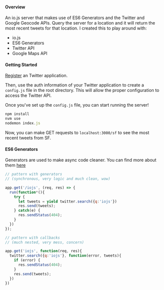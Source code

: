 #### Overview

An io.js server that makes use of ES6 Generators and the Twitter and Google Geocode APIs. Query the server for a location and it will return the most recent tweets for that location. I created this to play around with: 
- io.js
- ES6 Generators
- Twitter API
- Google Maps API

#### Getting Started

[Register](https://apps.twitter.com/) an Twitter application. 

Then, use the auth information of your Twitter application to create a `config.js` file in the root directory. This will allow the proper configuration to access the Twitter API.

Once you've set up the `config.js` file, you can start running the server!

```javascript
npm install
nvm use
nodemon index.js
```

Now, you can make GET requests to `localhost:3000/sf` to see the most recent tweets from SF.

#### ES6 Generators

Generators are used to make async code cleaner. You can find more about them [here](https://developer.mozilla.org/en-US/docs/Web/JavaScript/Reference/Statements/function*)

```javascript
// pattern with generators 
// (synchronous, very logic and much clean, wow)

app.get('/iojs', (req, res) => {
  run(function*(){
    try {
      let tweets = yield twitter.search({q:'iojs'})
      res.send(tweets);
    } catch(e) {
      res.sendStatus(404);
    }
  })
});

// pattern with callbacks 
// (much nested, very mess, concern)

app.get('iojs', function(req, res){
  twitter.search({q:'iojs'}, function(error, tweets){
  	if (error) {
  	  res.sendStatus(404);
  	}
    res.send(tweets);
  })
})
```


